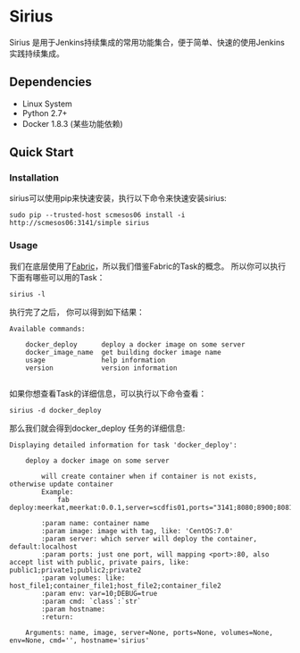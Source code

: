 # Sirius
Sirius 是用于Jenkins持续集成的常用功能集合，便于简单、快速的使用Jenkins实践持续集成。

## Dependencies
- Linux System
- Python 2.7+
- Docker 1.8.3 (某些功能依赖)

## Quick Start
### Installation
sirius可以使用pip来快速安装，执行以下命令来快速安装sirius:

```shell
sudo pip --trusted-host scmesos06 install -i http://scmesos06:3141/simple sirius

```

### Usage
我们在底层使用了[Fabric](http://docs.fabfile.org/en/1.11/index.html#)，所以我们借鉴Fabric的Task的概念。
所以你可以执行下面有哪些可以用的Task：

```shell
sirius -l
```

执行完了之后， 你可以得到如下结果：

```shell
Available commands:

    docker_deploy      deploy a docker image on some server
    docker_image_name  get building docker image name
    usage              help information
    version            version information
        
```

如果你想查看Task的详细信息，可以执行以下命令查看：
```shell
sirius -d docker_deploy
```

那么我们就会得到docker_deploy 任务的详细信息:

```shell
Displaying detailed information for task 'docker_deploy':

    deploy a docker image on some server
    
        will create container when if container is not exists, otherwise update container
        Example:
            fab deploy:meerkat,meerkat:0.0.1,server=scdfis01,ports="3141;8080;8900;8081",env="DEBUG\=1;PATH\=2"
    
        :param name: container name
        :param image: image with tag, like: 'CentOS:7.0'
        :param server: which server will deploy the container, default:localhost
        :param ports: just one port, will mapping <port>:80, also accept list with public, private pairs, like: public1;private1;public2;private2
        :param volumes: like: host_file1;container_file1;host_file2;container_file2
        :param env: var=10;DEBUG=true
        :param cmd: `class`:`str`
        :param hostname:
        :return:
    
    Arguments: name, image, server=None, ports=None, volumes=None, env=None, cmd='', hostname='sirius'

```